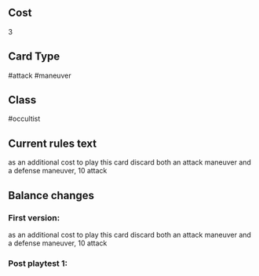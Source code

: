 ## Cost
3
## Card Type
#attack #maneuver 
## Class
#occultist 
## Current rules text
as an additional cost to play this card discard both an attack maneuver and a defense maneuver, 10 attack
## Balance changes
### First version:
as an additional cost to play this card discard both an attack maneuver and a defense maneuver, 10 attack
### Post playtest 1:
